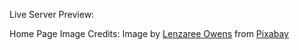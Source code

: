 Live Server Preview:

Home Page Image Credits: Image by <a href="https://pixabay.com/users/lro_crafts-5862503/?utm_source=link-attribution&utm_medium=referral&utm_campaign=image&utm_content=8455970">Lenzaree Owens</a> from <a href="https://pixabay.com//?utm_source=link-attribution&utm_medium=referral&utm_campaign=image&utm_content=8455970">Pixabay</a>

